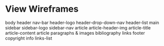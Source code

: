 # View Wireframes
body
  header
    nav-bar
      header-logo
        header-drop-down-nav
      header-list
  main
    sidebar
      sidebar-logo
      sidebar-nav
    article
      article-header-img
      article-title
      article-content
        article
          paragraphs & images
      bibliography
        links
  footer
    copyright info
    links-list
